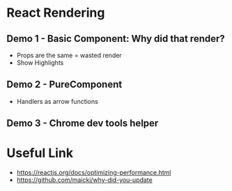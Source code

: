 # React Rendering

## Demo 1 - Basic Component: Why did that render?
- Props are the same = wasted render
- Show Highlights

## Demo 2 - PureComponent
- Handlers as arrow functions

## Demo 3 - Chrome dev tools helper

# Useful Link
- https://reactjs.org/docs/optimizing-performance.html
- https://github.com/maicki/why-did-you-update


